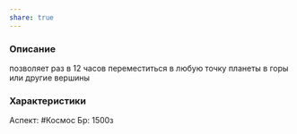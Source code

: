 ```yaml
---
share: true
---
```

### Описание
позволяет раз в 12 часов переместиться в любую точку планеты в горы или другие вершины

### Характеристики
Аспект: #Космос
Бр:
1500з